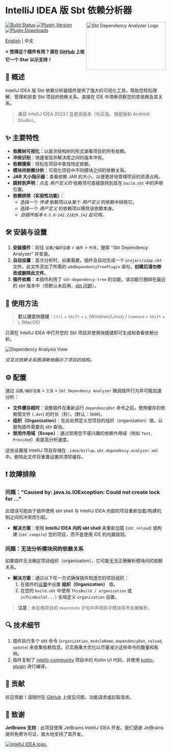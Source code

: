 # IntelliJ IDEA 版 Sbt 依赖分析器

<img src="./logo.svg" width="250" height="150" alt="Sbt Dependency Analyzer Logo" align="right" />

[![Build Status](https://github.com/bitlap/intellij-sbt-dependency-analyzer/actions/workflows/ScalaCI.yml/badge.svg)](https://github.com/bitlap/intellij-sbt-dependency-analyzer/actions/workflows/ScalaCI.yml)
[![Plugin Version](https://img.shields.io/jetbrains/plugin/v/22427-sbt-dependency-analyzer?label=Version)](https://plugins.jetbrains.com/plugin/22427-sbt-dependency-analyzer/versions)
[![Plugin Downloads](https://img.shields.io/jetbrains/plugin/d/22427?label=Downloads)](https://plugins.jetbrains.com/plugin/22427-sbt-dependency-analyzer)

[English](README.md) | 中文

**⭐ 觉得这个插件有用？请在 [GitHub](https://github.com/bitlap/intellij-sbt-dependency-analyzer) 上给它一个 Star 以示支持！**

## 🚀 概述

IntelliJ IDEA 版 Sbt 依赖分析器插件提供了强大的可视化工具，帮助您轻松理解、管理和排查 Sbt 项目的依赖关系。直接在 IDE 中清晰洞察您的库依赖及其关系。

> 兼容 IntelliJ IDEA 2023.1 及更高版本（社区版、旗舰版和 Android Studio）。

## ✨ 主要特性

*   **依赖树可视化**：以层次结构树的形式查看项目的所有依赖。
*   **冲突识别**：快速发现并解决库之间的版本冲突。
*   **依赖搜索**：轻松在项目中查找特定依赖。
*   **模块间依赖分析**：可视化项目中不同模块之间的依赖关系。
*   **JAR 大小指示器**：查看依赖 JAR 的大小，以便更好地管理项目的资源占用。
*   **跳转到声明**：点击 *用户定义的* 依赖项可直接跳转到其在 `build.sbt` 中的声明位置。
*   **依赖排除（实验性功能）**：
    *   选择一个 *传递* 依赖项以从某个 *用户定义* 的依赖中排除它。
    *   选择一个 *用户定义* 的依赖项以移除该依赖本身。
    *   *自插件版本 `0.5.0-242.21829.142` 起可用。*

## 🛠️ 安装与设置

1.  **安装插件**：前往 `设置/偏好设置` > `插件` > `市场`，搜索 "Sbt Dependency Analyzer" 并安装。
2.  **自动设置**：首次分析时，如果需要，插件会自动生成一个 `project/sdap.sbt` 文件。此文件添加了所需的 `addDependencyTreePlugin` 语句。**创建后请勿修改或删除此文件**。
3.  **插件依赖**：本插件利用了 `sbt-dependency-tree` 的功能，该功能已捆绑在最近的 sbt 版本中（但默认未启用，[sbt 问题](https://github.com/sbt/sbt/pull/5880)）。

## 📖 使用方法

> **默认键盘快捷键**：`Ctrl` + `Shift` + `L` (Windows/Linux) / `Command` + `Shift` + `L` (MacOS)

只需在 IntelliJ IDEA 中打开您的 Sbt 项目并使用快捷键即可生成和查看依赖分析。

![Dependency Analysis View](https://plugins.jetbrains.com/files/22427/screenshot_064531dc-a3fa-4a8e-9437-7e76defa1f48)

*交互式依赖关系图清晰地展示了项目的结构。*

## ⚙️ 配置 <a id="settings"></a>

通过 `设置/偏好设置` > `工具` > `Sbt Dependency Analyzer` 微调插件行为并可能加速分析：

*   **文件缓存超时**：调整插件在重新运行 `dependencyDot` 命令之前，使用缓存的依赖图文件 (`.dot`) 的时长（秒）。(默认：`3600`)。
*   **组织（Organization）**：在此处预定义您项目的组织（organization）值，以避免插件需要向 sbt 查询。
*   **禁用作用域（Scope）**：通过禁用您不感兴趣的依赖作用域（例如 `Test`, `Provided`）来提高分析速度。

这些设置按 IntelliJ 项目存储在 `.idea/bitlap.sbt.dependency.analyzer.xml` 中。删除此文件将重置设置并清除缓存。

## ❗ 故障排除

### 问题："Caused by: java.io.IOException: Could not create lock for ..."
此错误可能由于插件使用 sbt shell 与 IntelliJ IDEA 内部的项目重新加载/构建机制之间的冲突而引起。
*   **解决方案**：使用 **IntelliJ IDEA 内的 sbt shell** 来重新加载 (`sbt reload`) 或构建 (`sbt compile`) 您的项目，而不是使用 IDE 的内置按钮。


### 问题：无法分析模块间的依赖关系
如果插件无法确定项目组织（organization），它可能无法正确解析模块间的依赖关系。
*   **解决方案**：通过以下任一方式确保插件知道您的项目组织：
    1.  在插件的[设置](#settings)中设置 **组织（Organization）** 值。
    2.  在您的 `build.sbt` 中使用 `ThisBuild / organization` 或 `inThisBuild(...)` 全局定义 `organization` 设置。
> **注意**：未在根项目的 `dependsOn` 子句中声明的子模块将不会被解析。

## 🔍 技术细节

1. 插件执行多个 sbt 命令 (`organization`, `moduleName`, `dependencyDot`, `reload`, `update`) 来收集依赖信息。已实施重大优化以尽量减少这些命令的数量和影响。
2. 插件复制了 [intellij-community](https://github.com/JetBrains/intellij-community) 项目中的 Kotlin UI 代码，并使用 [kotlin-plugin](https://github.com/bitlap/kotlin-plugin) 进行编译。

## 🤝 贡献

欢迎贡献！请随时在 [GitHub](https://github.com/bitlap/intellij-sbt-dependency-analyzer) 上提交问题、功能请求或拉取请求。

## 🙏 致谢

**JetBrains 支持**：此项目使用 JetBrains IntelliJ IDEA 开发。我们感谢 JetBrains 提供免费许可证，极大地支持了其开发。

<a href="www.jetbrains.com">
<img src="https://resources.jetbrains.com/storage/products/company/brand/logos/jb_beam.svg?_gl=1*8f2ovk*_ga*NTY2NTA4Mzg1LjE2NzU3MzgzMTI.*_ga_9J976DJZ68*MTcwMzIwOTE4NS4xODUuMS4xNzAzMjA5NDYzLjI4LjAuMA..&_ga=2.177269094.2105719560.1703209186-566508385.1675738312" alt="IntelliJ IDEA logo.">
</a>

<br />